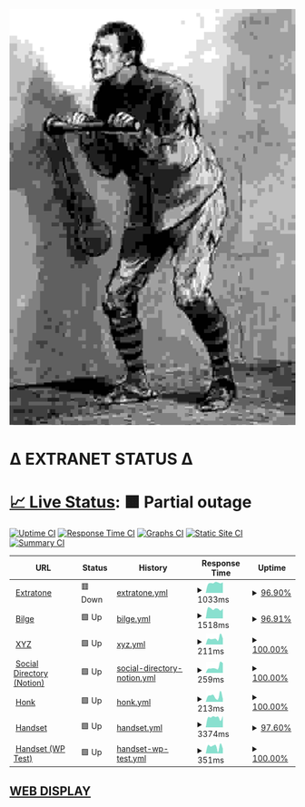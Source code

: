 ![crank](crank.jpg)

# Δ EXTRANET STATUS Δ

# [📈 Live Status](https://extratone.github.io/up): <!--live status--> **🟧 Partial outage**

[![Uptime CI](https://github.com/koj-co/upptime/workflows/Uptime%20CI/badge.svg)](https://github.com/koj-co/upptime/actions?query=workflow%3A%22Uptime+CI%22)
[![Response Time CI](https://github.com/koj-co/upptime/workflows/Response%20Time%20CI/badge.svg)](https://github.com/koj-co/upptime/actions?query=workflow%3A%22Response+Time+CI%22)
[![Graphs CI](https://github.com/koj-co/upptime/workflows/Graphs%20CI/badge.svg)](https://github.com/koj-co/upptime/actions?query=workflow%3A%22Graphs+CI%22)
[![Static Site CI](https://github.com/koj-co/upptime/workflows/Static%20Site%20CI/badge.svg)](https://github.com/koj-co/upptime/actions?query=workflow%3A%22Static+Site+CI%22)
[![Summary CI](https://github.com/koj-co/upptime/workflows/Summary%20CI/badge.svg)](https://github.com/koj-co/upptime/actions?query=workflow%3A%22Summary+CI%22)

<!--start: status pages-->
<!-- This summary is generated by Upptime (https://github.com/upptime/upptime) -->
<!-- Do not edit this manually, your changes will be overwritten -->
<!-- prettier-ignore -->
| URL | Status | History | Response Time | Uptime |
| --- | ------ | ------- | ------------- | ------ |
| <img alt="" src="https://favicons.githubusercontent.com/www.extratone.com" height="13"> [Extratone](https://www.extratone.com) | 🟥 Down | [extratone.yml](https://github.com/extratone/up/commits/HEAD/history/extratone.yml) | <details><summary><img alt="Response time graph" src="./graphs/extratone/response-time-week.png" height="20"> 1033ms</summary><br><a href="https://extratone.github.io/up/history/extratone"><img alt="Response time 1855" src="https://img.shields.io/endpoint?url=https%3A%2F%2Fraw.githubusercontent.com%2Fextratone%2Fup%2FHEAD%2Fapi%2Fextratone%2Fresponse-time.json"></a><br><a href="https://extratone.github.io/up/history/extratone"><img alt="24-hour response time 1813" src="https://img.shields.io/endpoint?url=https%3A%2F%2Fraw.githubusercontent.com%2Fextratone%2Fup%2FHEAD%2Fapi%2Fextratone%2Fresponse-time-day.json"></a><br><a href="https://extratone.github.io/up/history/extratone"><img alt="7-day response time 1033" src="https://img.shields.io/endpoint?url=https%3A%2F%2Fraw.githubusercontent.com%2Fextratone%2Fup%2FHEAD%2Fapi%2Fextratone%2Fresponse-time-week.json"></a><br><a href="https://extratone.github.io/up/history/extratone"><img alt="30-day response time 789" src="https://img.shields.io/endpoint?url=https%3A%2F%2Fraw.githubusercontent.com%2Fextratone%2Fup%2FHEAD%2Fapi%2Fextratone%2Fresponse-time-month.json"></a><br><a href="https://extratone.github.io/up/history/extratone"><img alt="1-year response time 1855" src="https://img.shields.io/endpoint?url=https%3A%2F%2Fraw.githubusercontent.com%2Fextratone%2Fup%2FHEAD%2Fapi%2Fextratone%2Fresponse-time-year.json"></a></details> | <details><summary><a href="https://extratone.github.io/up/history/extratone">96.90%</a></summary><a href="https://extratone.github.io/up/history/extratone"><img alt="All-time uptime 98.63%" src="https://img.shields.io/endpoint?url=https%3A%2F%2Fraw.githubusercontent.com%2Fextratone%2Fup%2FHEAD%2Fapi%2Fextratone%2Fuptime.json"></a><br><a href="https://extratone.github.io/up/history/extratone"><img alt="24-hour uptime 78.32%" src="https://img.shields.io/endpoint?url=https%3A%2F%2Fraw.githubusercontent.com%2Fextratone%2Fup%2FHEAD%2Fapi%2Fextratone%2Fuptime-day.json"></a><br><a href="https://extratone.github.io/up/history/extratone"><img alt="7-day uptime 96.90%" src="https://img.shields.io/endpoint?url=https%3A%2F%2Fraw.githubusercontent.com%2Fextratone%2Fup%2FHEAD%2Fapi%2Fextratone%2Fuptime-week.json"></a><br><a href="https://extratone.github.io/up/history/extratone"><img alt="30-day uptime 99.29%" src="https://img.shields.io/endpoint?url=https%3A%2F%2Fraw.githubusercontent.com%2Fextratone%2Fup%2FHEAD%2Fapi%2Fextratone%2Fuptime-month.json"></a><br><a href="https://extratone.github.io/up/history/extratone"><img alt="1-year uptime 98.63%" src="https://img.shields.io/endpoint?url=https%3A%2F%2Fraw.githubusercontent.com%2Fextratone%2Fup%2FHEAD%2Fapi%2Fextratone%2Fuptime-year.json"></a></details>
| <img alt="" src="https://favicons.githubusercontent.com/bilge.world" height="13"> [Bilge](https://bilge.world) | 🟩 Up | [bilge.yml](https://github.com/extratone/up/commits/HEAD/history/bilge.yml) | <details><summary><img alt="Response time graph" src="./graphs/bilge/response-time-week.png" height="20"> 1518ms</summary><br><a href="https://extratone.github.io/up/history/bilge"><img alt="Response time 1702" src="https://img.shields.io/endpoint?url=https%3A%2F%2Fraw.githubusercontent.com%2Fextratone%2Fup%2FHEAD%2Fapi%2Fbilge%2Fresponse-time.json"></a><br><a href="https://extratone.github.io/up/history/bilge"><img alt="24-hour response time 2580" src="https://img.shields.io/endpoint?url=https%3A%2F%2Fraw.githubusercontent.com%2Fextratone%2Fup%2FHEAD%2Fapi%2Fbilge%2Fresponse-time-day.json"></a><br><a href="https://extratone.github.io/up/history/bilge"><img alt="7-day response time 1518" src="https://img.shields.io/endpoint?url=https%3A%2F%2Fraw.githubusercontent.com%2Fextratone%2Fup%2FHEAD%2Fapi%2Fbilge%2Fresponse-time-week.json"></a><br><a href="https://extratone.github.io/up/history/bilge"><img alt="30-day response time 1273" src="https://img.shields.io/endpoint?url=https%3A%2F%2Fraw.githubusercontent.com%2Fextratone%2Fup%2FHEAD%2Fapi%2Fbilge%2Fresponse-time-month.json"></a><br><a href="https://extratone.github.io/up/history/bilge"><img alt="1-year response time 1702" src="https://img.shields.io/endpoint?url=https%3A%2F%2Fraw.githubusercontent.com%2Fextratone%2Fup%2FHEAD%2Fapi%2Fbilge%2Fresponse-time-year.json"></a></details> | <details><summary><a href="https://extratone.github.io/up/history/bilge">96.91%</a></summary><a href="https://extratone.github.io/up/history/bilge"><img alt="All-time uptime 98.77%" src="https://img.shields.io/endpoint?url=https%3A%2F%2Fraw.githubusercontent.com%2Fextratone%2Fup%2FHEAD%2Fapi%2Fbilge%2Fuptime.json"></a><br><a href="https://extratone.github.io/up/history/bilge"><img alt="24-hour uptime 78.39%" src="https://img.shields.io/endpoint?url=https%3A%2F%2Fraw.githubusercontent.com%2Fextratone%2Fup%2FHEAD%2Fapi%2Fbilge%2Fuptime-day.json"></a><br><a href="https://extratone.github.io/up/history/bilge"><img alt="7-day uptime 96.91%" src="https://img.shields.io/endpoint?url=https%3A%2F%2Fraw.githubusercontent.com%2Fextratone%2Fup%2FHEAD%2Fapi%2Fbilge%2Fuptime-week.json"></a><br><a href="https://extratone.github.io/up/history/bilge"><img alt="30-day uptime 99.29%" src="https://img.shields.io/endpoint?url=https%3A%2F%2Fraw.githubusercontent.com%2Fextratone%2Fup%2FHEAD%2Fapi%2Fbilge%2Fuptime-month.json"></a><br><a href="https://extratone.github.io/up/history/bilge"><img alt="1-year uptime 98.77%" src="https://img.shields.io/endpoint?url=https%3A%2F%2Fraw.githubusercontent.com%2Fextratone%2Fup%2FHEAD%2Fapi%2Fbilge%2Fuptime-year.json"></a></details>
| <img alt="" src="https://favicons.githubusercontent.com/davidblue.xyz" height="13"> [XYZ](https://davidblue.xyz) | 🟩 Up | [xyz.yml](https://github.com/extratone/up/commits/HEAD/history/xyz.yml) | <details><summary><img alt="Response time graph" src="./graphs/xyz/response-time-week.png" height="20"> 211ms</summary><br><a href="https://extratone.github.io/up/history/xyz"><img alt="Response time 504" src="https://img.shields.io/endpoint?url=https%3A%2F%2Fraw.githubusercontent.com%2Fextratone%2Fup%2FHEAD%2Fapi%2Fxyz%2Fresponse-time.json"></a><br><a href="https://extratone.github.io/up/history/xyz"><img alt="24-hour response time 205" src="https://img.shields.io/endpoint?url=https%3A%2F%2Fraw.githubusercontent.com%2Fextratone%2Fup%2FHEAD%2Fapi%2Fxyz%2Fresponse-time-day.json"></a><br><a href="https://extratone.github.io/up/history/xyz"><img alt="7-day response time 211" src="https://img.shields.io/endpoint?url=https%3A%2F%2Fraw.githubusercontent.com%2Fextratone%2Fup%2FHEAD%2Fapi%2Fxyz%2Fresponse-time-week.json"></a><br><a href="https://extratone.github.io/up/history/xyz"><img alt="30-day response time 191" src="https://img.shields.io/endpoint?url=https%3A%2F%2Fraw.githubusercontent.com%2Fextratone%2Fup%2FHEAD%2Fapi%2Fxyz%2Fresponse-time-month.json"></a><br><a href="https://extratone.github.io/up/history/xyz"><img alt="1-year response time 504" src="https://img.shields.io/endpoint?url=https%3A%2F%2Fraw.githubusercontent.com%2Fextratone%2Fup%2FHEAD%2Fapi%2Fxyz%2Fresponse-time-year.json"></a></details> | <details><summary><a href="https://extratone.github.io/up/history/xyz">100.00%</a></summary><a href="https://extratone.github.io/up/history/xyz"><img alt="All-time uptime 99.88%" src="https://img.shields.io/endpoint?url=https%3A%2F%2Fraw.githubusercontent.com%2Fextratone%2Fup%2FHEAD%2Fapi%2Fxyz%2Fuptime.json"></a><br><a href="https://extratone.github.io/up/history/xyz"><img alt="24-hour uptime 100.00%" src="https://img.shields.io/endpoint?url=https%3A%2F%2Fraw.githubusercontent.com%2Fextratone%2Fup%2FHEAD%2Fapi%2Fxyz%2Fuptime-day.json"></a><br><a href="https://extratone.github.io/up/history/xyz"><img alt="7-day uptime 100.00%" src="https://img.shields.io/endpoint?url=https%3A%2F%2Fraw.githubusercontent.com%2Fextratone%2Fup%2FHEAD%2Fapi%2Fxyz%2Fuptime-week.json"></a><br><a href="https://extratone.github.io/up/history/xyz"><img alt="30-day uptime 100.00%" src="https://img.shields.io/endpoint?url=https%3A%2F%2Fraw.githubusercontent.com%2Fextratone%2Fup%2FHEAD%2Fapi%2Fxyz%2Fuptime-month.json"></a><br><a href="https://extratone.github.io/up/history/xyz"><img alt="1-year uptime 99.88%" src="https://img.shields.io/endpoint?url=https%3A%2F%2Fraw.githubusercontent.com%2Fextratone%2Fup%2FHEAD%2Fapi%2Fxyz%2Fuptime-year.json"></a></details>
| <img alt="" src="https://favicons.githubusercontent.com/www.notion.so" height="13"> [Social Directory (Notion)](https://www.notion.so/9fdc8e9610b34b8f991ebc148b760055?v=c170b58650c04fbdb7adc551a73d16a7) | 🟩 Up | [social-directory-notion.yml](https://github.com/extratone/up/commits/HEAD/history/social-directory-notion.yml) | <details><summary><img alt="Response time graph" src="./graphs/social-directory-notion/response-time-week.png" height="20"> 259ms</summary><br><a href="https://extratone.github.io/up/history/social-directory-notion"><img alt="Response time 247" src="https://img.shields.io/endpoint?url=https%3A%2F%2Fraw.githubusercontent.com%2Fextratone%2Fup%2FHEAD%2Fapi%2Fsocial-directory-notion%2Fresponse-time.json"></a><br><a href="https://extratone.github.io/up/history/social-directory-notion"><img alt="24-hour response time 428" src="https://img.shields.io/endpoint?url=https%3A%2F%2Fraw.githubusercontent.com%2Fextratone%2Fup%2FHEAD%2Fapi%2Fsocial-directory-notion%2Fresponse-time-day.json"></a><br><a href="https://extratone.github.io/up/history/social-directory-notion"><img alt="7-day response time 259" src="https://img.shields.io/endpoint?url=https%3A%2F%2Fraw.githubusercontent.com%2Fextratone%2Fup%2FHEAD%2Fapi%2Fsocial-directory-notion%2Fresponse-time-week.json"></a><br><a href="https://extratone.github.io/up/history/social-directory-notion"><img alt="30-day response time 266" src="https://img.shields.io/endpoint?url=https%3A%2F%2Fraw.githubusercontent.com%2Fextratone%2Fup%2FHEAD%2Fapi%2Fsocial-directory-notion%2Fresponse-time-month.json"></a><br><a href="https://extratone.github.io/up/history/social-directory-notion"><img alt="1-year response time 247" src="https://img.shields.io/endpoint?url=https%3A%2F%2Fraw.githubusercontent.com%2Fextratone%2Fup%2FHEAD%2Fapi%2Fsocial-directory-notion%2Fresponse-time-year.json"></a></details> | <details><summary><a href="https://extratone.github.io/up/history/social-directory-notion">100.00%</a></summary><a href="https://extratone.github.io/up/history/social-directory-notion"><img alt="All-time uptime 100.00%" src="https://img.shields.io/endpoint?url=https%3A%2F%2Fraw.githubusercontent.com%2Fextratone%2Fup%2FHEAD%2Fapi%2Fsocial-directory-notion%2Fuptime.json"></a><br><a href="https://extratone.github.io/up/history/social-directory-notion"><img alt="24-hour uptime 100.00%" src="https://img.shields.io/endpoint?url=https%3A%2F%2Fraw.githubusercontent.com%2Fextratone%2Fup%2FHEAD%2Fapi%2Fsocial-directory-notion%2Fuptime-day.json"></a><br><a href="https://extratone.github.io/up/history/social-directory-notion"><img alt="7-day uptime 100.00%" src="https://img.shields.io/endpoint?url=https%3A%2F%2Fraw.githubusercontent.com%2Fextratone%2Fup%2FHEAD%2Fapi%2Fsocial-directory-notion%2Fuptime-week.json"></a><br><a href="https://extratone.github.io/up/history/social-directory-notion"><img alt="30-day uptime 100.00%" src="https://img.shields.io/endpoint?url=https%3A%2F%2Fraw.githubusercontent.com%2Fextratone%2Fup%2FHEAD%2Fapi%2Fsocial-directory-notion%2Fuptime-month.json"></a><br><a href="https://extratone.github.io/up/history/social-directory-notion"><img alt="1-year uptime 100.00%" src="https://img.shields.io/endpoint?url=https%3A%2F%2Fraw.githubusercontent.com%2Fextratone%2Fup%2FHEAD%2Fapi%2Fsocial-directory-notion%2Fuptime-year.json"></a></details>
| <img alt="" src="https://favicons.githubusercontent.com/dieselgoth.com" height="13"> [Honk](https://dieselgoth.com) | 🟩 Up | [honk.yml](https://github.com/extratone/up/commits/HEAD/history/honk.yml) | <details><summary><img alt="Response time graph" src="./graphs/honk/response-time-week.png" height="20"> 213ms</summary><br><a href="https://extratone.github.io/up/history/honk"><img alt="Response time 658" src="https://img.shields.io/endpoint?url=https%3A%2F%2Fraw.githubusercontent.com%2Fextratone%2Fup%2FHEAD%2Fapi%2Fhonk%2Fresponse-time.json"></a><br><a href="https://extratone.github.io/up/history/honk"><img alt="24-hour response time 105" src="https://img.shields.io/endpoint?url=https%3A%2F%2Fraw.githubusercontent.com%2Fextratone%2Fup%2FHEAD%2Fapi%2Fhonk%2Fresponse-time-day.json"></a><br><a href="https://extratone.github.io/up/history/honk"><img alt="7-day response time 213" src="https://img.shields.io/endpoint?url=https%3A%2F%2Fraw.githubusercontent.com%2Fextratone%2Fup%2FHEAD%2Fapi%2Fhonk%2Fresponse-time-week.json"></a><br><a href="https://extratone.github.io/up/history/honk"><img alt="30-day response time 223" src="https://img.shields.io/endpoint?url=https%3A%2F%2Fraw.githubusercontent.com%2Fextratone%2Fup%2FHEAD%2Fapi%2Fhonk%2Fresponse-time-month.json"></a><br><a href="https://extratone.github.io/up/history/honk"><img alt="1-year response time 658" src="https://img.shields.io/endpoint?url=https%3A%2F%2Fraw.githubusercontent.com%2Fextratone%2Fup%2FHEAD%2Fapi%2Fhonk%2Fresponse-time-year.json"></a></details> | <details><summary><a href="https://extratone.github.io/up/history/honk">100.00%</a></summary><a href="https://extratone.github.io/up/history/honk"><img alt="All-time uptime 100.00%" src="https://img.shields.io/endpoint?url=https%3A%2F%2Fraw.githubusercontent.com%2Fextratone%2Fup%2FHEAD%2Fapi%2Fhonk%2Fuptime.json"></a><br><a href="https://extratone.github.io/up/history/honk"><img alt="24-hour uptime 100.00%" src="https://img.shields.io/endpoint?url=https%3A%2F%2Fraw.githubusercontent.com%2Fextratone%2Fup%2FHEAD%2Fapi%2Fhonk%2Fuptime-day.json"></a><br><a href="https://extratone.github.io/up/history/honk"><img alt="7-day uptime 100.00%" src="https://img.shields.io/endpoint?url=https%3A%2F%2Fraw.githubusercontent.com%2Fextratone%2Fup%2FHEAD%2Fapi%2Fhonk%2Fuptime-week.json"></a><br><a href="https://extratone.github.io/up/history/honk"><img alt="30-day uptime 100.00%" src="https://img.shields.io/endpoint?url=https%3A%2F%2Fraw.githubusercontent.com%2Fextratone%2Fup%2FHEAD%2Fapi%2Fhonk%2Fuptime-month.json"></a><br><a href="https://extratone.github.io/up/history/honk"><img alt="1-year uptime 100.00%" src="https://img.shields.io/endpoint?url=https%3A%2F%2Fraw.githubusercontent.com%2Fextratone%2Fup%2FHEAD%2Fapi%2Fhonk%2Fuptime-year.json"></a></details>
| <img alt="" src="https://favicons.githubusercontent.com/handset.writeas.com" height="13"> [Handset](https://handset.writeas.com/) | 🟩 Up | [handset.yml](https://github.com/extratone/up/commits/HEAD/history/handset.yml) | <details><summary><img alt="Response time graph" src="./graphs/handset/response-time-week.png" height="20"> 3374ms</summary><br><a href="https://extratone.github.io/up/history/handset"><img alt="Response time 1216" src="https://img.shields.io/endpoint?url=https%3A%2F%2Fraw.githubusercontent.com%2Fextratone%2Fup%2FHEAD%2Fapi%2Fhandset%2Fresponse-time.json"></a><br><a href="https://extratone.github.io/up/history/handset"><img alt="24-hour response time 6911" src="https://img.shields.io/endpoint?url=https%3A%2F%2Fraw.githubusercontent.com%2Fextratone%2Fup%2FHEAD%2Fapi%2Fhandset%2Fresponse-time-day.json"></a><br><a href="https://extratone.github.io/up/history/handset"><img alt="7-day response time 3374" src="https://img.shields.io/endpoint?url=https%3A%2F%2Fraw.githubusercontent.com%2Fextratone%2Fup%2FHEAD%2Fapi%2Fhandset%2Fresponse-time-week.json"></a><br><a href="https://extratone.github.io/up/history/handset"><img alt="30-day response time 1450" src="https://img.shields.io/endpoint?url=https%3A%2F%2Fraw.githubusercontent.com%2Fextratone%2Fup%2FHEAD%2Fapi%2Fhandset%2Fresponse-time-month.json"></a><br><a href="https://extratone.github.io/up/history/handset"><img alt="1-year response time 1216" src="https://img.shields.io/endpoint?url=https%3A%2F%2Fraw.githubusercontent.com%2Fextratone%2Fup%2FHEAD%2Fapi%2Fhandset%2Fresponse-time-year.json"></a></details> | <details><summary><a href="https://extratone.github.io/up/history/handset">97.60%</a></summary><a href="https://extratone.github.io/up/history/handset"><img alt="All-time uptime 99.59%" src="https://img.shields.io/endpoint?url=https%3A%2F%2Fraw.githubusercontent.com%2Fextratone%2Fup%2FHEAD%2Fapi%2Fhandset%2Fuptime.json"></a><br><a href="https://extratone.github.io/up/history/handset"><img alt="24-hour uptime 83.22%" src="https://img.shields.io/endpoint?url=https%3A%2F%2Fraw.githubusercontent.com%2Fextratone%2Fup%2FHEAD%2Fapi%2Fhandset%2Fuptime-day.json"></a><br><a href="https://extratone.github.io/up/history/handset"><img alt="7-day uptime 97.60%" src="https://img.shields.io/endpoint?url=https%3A%2F%2Fraw.githubusercontent.com%2Fextratone%2Fup%2FHEAD%2Fapi%2Fhandset%2Fuptime-week.json"></a><br><a href="https://extratone.github.io/up/history/handset"><img alt="30-day uptime 99.45%" src="https://img.shields.io/endpoint?url=https%3A%2F%2Fraw.githubusercontent.com%2Fextratone%2Fup%2FHEAD%2Fapi%2Fhandset%2Fuptime-month.json"></a><br><a href="https://extratone.github.io/up/history/handset"><img alt="1-year uptime 99.59%" src="https://img.shields.io/endpoint?url=https%3A%2F%2Fraw.githubusercontent.com%2Fextratone%2Fup%2FHEAD%2Fapi%2Fhandset%2Fuptime-year.json"></a></details>
| <img alt="" src="https://favicons.githubusercontent.com/handsetmag.wordpress.com" height="13"> [Handset (WP Test)](https://handsetmag.wordpress.com) | 🟩 Up | [handset-wp-test.yml](https://github.com/extratone/up/commits/HEAD/history/handset-wp-test.yml) | <details><summary><img alt="Response time graph" src="./graphs/handset-wp-test/response-time-week.png" height="20"> 351ms</summary><br><a href="https://extratone.github.io/up/history/handset-wp-test"><img alt="Response time 394" src="https://img.shields.io/endpoint?url=https%3A%2F%2Fraw.githubusercontent.com%2Fextratone%2Fup%2FHEAD%2Fapi%2Fhandset-wp-test%2Fresponse-time.json"></a><br><a href="https://extratone.github.io/up/history/handset-wp-test"><img alt="24-hour response time 245" src="https://img.shields.io/endpoint?url=https%3A%2F%2Fraw.githubusercontent.com%2Fextratone%2Fup%2FHEAD%2Fapi%2Fhandset-wp-test%2Fresponse-time-day.json"></a><br><a href="https://extratone.github.io/up/history/handset-wp-test"><img alt="7-day response time 351" src="https://img.shields.io/endpoint?url=https%3A%2F%2Fraw.githubusercontent.com%2Fextratone%2Fup%2FHEAD%2Fapi%2Fhandset-wp-test%2Fresponse-time-week.json"></a><br><a href="https://extratone.github.io/up/history/handset-wp-test"><img alt="30-day response time 361" src="https://img.shields.io/endpoint?url=https%3A%2F%2Fraw.githubusercontent.com%2Fextratone%2Fup%2FHEAD%2Fapi%2Fhandset-wp-test%2Fresponse-time-month.json"></a><br><a href="https://extratone.github.io/up/history/handset-wp-test"><img alt="1-year response time 394" src="https://img.shields.io/endpoint?url=https%3A%2F%2Fraw.githubusercontent.com%2Fextratone%2Fup%2FHEAD%2Fapi%2Fhandset-wp-test%2Fresponse-time-year.json"></a></details> | <details><summary><a href="https://extratone.github.io/up/history/handset-wp-test">100.00%</a></summary><a href="https://extratone.github.io/up/history/handset-wp-test"><img alt="All-time uptime 100.00%" src="https://img.shields.io/endpoint?url=https%3A%2F%2Fraw.githubusercontent.com%2Fextratone%2Fup%2FHEAD%2Fapi%2Fhandset-wp-test%2Fuptime.json"></a><br><a href="https://extratone.github.io/up/history/handset-wp-test"><img alt="24-hour uptime 100.00%" src="https://img.shields.io/endpoint?url=https%3A%2F%2Fraw.githubusercontent.com%2Fextratone%2Fup%2FHEAD%2Fapi%2Fhandset-wp-test%2Fuptime-day.json"></a><br><a href="https://extratone.github.io/up/history/handset-wp-test"><img alt="7-day uptime 100.00%" src="https://img.shields.io/endpoint?url=https%3A%2F%2Fraw.githubusercontent.com%2Fextratone%2Fup%2FHEAD%2Fapi%2Fhandset-wp-test%2Fuptime-week.json"></a><br><a href="https://extratone.github.io/up/history/handset-wp-test"><img alt="30-day uptime 100.00%" src="https://img.shields.io/endpoint?url=https%3A%2F%2Fraw.githubusercontent.com%2Fextratone%2Fup%2FHEAD%2Fapi%2Fhandset-wp-test%2Fuptime-month.json"></a><br><a href="https://extratone.github.io/up/history/handset-wp-test"><img alt="1-year uptime 100.00%" src="https://img.shields.io/endpoint?url=https%3A%2F%2Fraw.githubusercontent.com%2Fextratone%2Fup%2FHEAD%2Fapi%2Fhandset-wp-test%2Fuptime-year.json"></a></details>

<!--end: status pages-->

## [WEB DISPLAY](https://extratone.github.io/up)
